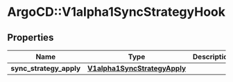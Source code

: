 # ArgoCD::V1alpha1SyncStrategyHook

## Properties
Name | Type | Description | Notes
------------ | ------------- | ------------- | -------------
**sync_strategy_apply** | [**V1alpha1SyncStrategyApply**](V1alpha1SyncStrategyApply.md) |  | [optional] 


